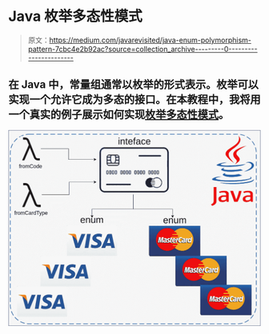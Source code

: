 # Java 枚举多态性模式

> 原文：<https://medium.com/javarevisited/java-enum-polymorphism-pattern-7cbc4e2b92ac?source=collection_archive---------0----------------------->

## 在 Java 中，常量组通常以枚举的形式表示。枚举可以实现一个允许它成为多态的接口。在本教程中，我将用一个真实的例子展示如何实现[枚举多态性模式](https://javarevisited.blogspot.com/2011/08/enum-in-java-example-tutorial.html)。

[![](img/ed8a9c17b304c1b7251996140d313e9b.png)](https://www.java67.com/2013/07/15-java-enum-interview-questions-amswers-for-experienced-programmers.html)
